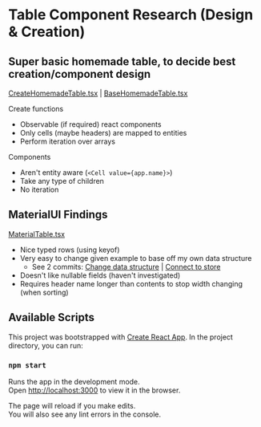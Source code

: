 # Table Component Research (Design & Creation)

## Super basic homemade table, to decide best creation/component design
[CreateHomemadeTable.tsx](./src/CreateHomemadeTable.tsx) |
[BaseHomemadeTable.tsx](./src/BaseHomemadeTable.tsx)

Create functions 
 - Observable (if required) react components
 - Only cells (maybe headers) are mapped to entities
 - Perform iteration over arrays

Components
 - Aren't entity aware (`<Cell value={app.name}>`)
 - Take any type of children
 - No iteration

## MaterialUI Findings
[MaterialTable.tsx](./src/MaterialTable.tsx)
 - Nice typed rows (using keyof)
 - Very easy to change given example to base off my own data structure
   - See 2 commits: [Change data structure](https://github.com/meselgroth/react-typescript-mobx/commit/58b42b48ff4d7c711680ee761c852bb2f1e76ff9) |
  [Connect to store](https://github.com/meselgroth/react-typescript-mobx/commit/ada088c8af7d99cbcf436461f757bd6adfde1e7c)
 - Doesn't like nullable fields (haven't investigated)
 - Requires header name longer than contents to stop width changing (when sorting)

## Available Scripts
This project was bootstrapped with [Create React App](https://github.com/facebook/create-react-app).
In the project directory, you can run:

### `npm start`

Runs the app in the development mode.\
Open [http://localhost:3000](http://localhost:3000) to view it in the browser.

The page will reload if you make edits.\
You will also see any lint errors in the console.
